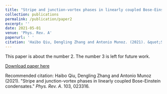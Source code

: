 ```yaml
---
title: "Stripe and junction-vortex phases in linearly coupled Bose-Einstein condensates"
collection: publications
permalink: /publication/paper2
excerpt: ''
date: 2021-05-01
venue: 'Phys. Rev. A'
paperurl: ' '
citation: 'Haibo Qiu, Dengling Zhang and Antonio Munoz. (2021). &quot;Stripe and junction-vortex phases in linearly coupled Bose-Einstein condensates.&quot; <i>Phys. Rev. A</i>. 103, 023316.'
---
```

This paper is about the number 2. The number 3 is left for future work.

[Download paper here](http://oracle05.github.io/ultracoldatoms/files/paper2.pdf)

Recommended citation: Haibo Qiu, Dengling Zhang and Antonio Munoz (2021). "Stripe and junction-vortex phases in linearly coupled Bose-Einstein condensates." <i>Phys. Rev. A</i>. 103, 023316.
